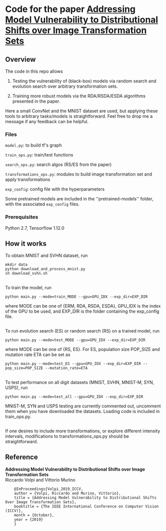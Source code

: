 # Code for the paper [Addressing Model Vulnerability to Distributional Shifts over Image Transformation Sets](http://openaccess.thecvf.com/content_ICCV_2019/html/Volpi_Addressing_Model_Vulnerability_to_Distributional_Shifts_Over_Image_Transformation_Sets_ICCV_2019_paper.html)

## Overview

The code in this repo allows 

1. Testing the vulnerability of (black-box) models via random search and evolution search over arbitrary transformation sets. 

2. Training more robust models via the RDA/RSDA/ESDA algorithms presented in the paper. 

Here a small ConvNet and the MNIST dataset are used, but applying these tools to arbitrary tasks/models is straightforward. Feel free to drop me a message if any feedback can be helpful.

### Files

``model.py``: to build tf's graph

``train_ops.py``: train/test functions

``search_ops.py``: search algos (RS/ES from the paper)

``transformations_ops.py``: modules to build image transformation set and apply transformations

``exp_config``: config file with the hyperparameters

Some pretrained models are included in the ''pretrained-models'' folder, with the associated ``exp_config`` files.

### Prerequisites

Python 2.7, Tensorflow 1.12.0

## How it works

To obtain MNIST and SVHN dataset, run

```
mkdir data
python download_and_process_mnist.py
sh download_svhn.sh
```
##
To train the model, run

```
python main.py --mode=train_MODE --gpu=GPU_IDX --exp_dir=EXP_DIR
```
where MODE can be one of {ERM, RDA, RSDA, ESDA}, GPU_IDX is the index of the GPU to be used, and EXP_DIR is the folder containing the exp_config file.

##
To run evolution search (ES) or random search (RS) on a trained model, run

```
python main.py --mode=test_MODE --gpu=GPU_IDX --exp_dir=EXP_DIR
```
where MODE can be one of {RS, ES}. For ES, population size POP_SIZE and mutation rate ETA can be set as
 
```
python main.py --mode=test_ES --gpu=GPU_IDX --exp_dir=EXP_DIR --pop_size=POP_SIZE --mutation_rate=ETA
```

##
To test performance on all digit datasets (MNIST, SVHN, MNIST-M, SYN, USPS), run

```
python main.py --mode=test_all --gpu=GPU_IDX --exp_dir=EXP_DIR
```
MNIST-M, SYN and USPS testing are currently commented out, uncomment them when you have downloaded the datasets. Loading code is included in train_ops.py.

##

If one desires to include more transformations, or explore different intensity intervals, modifications to transformations_ops.py should be straightforward. 

## Reference

**Addressing Model Vulnerability to Distributional Shifts over Image Transformation Sets**  
Riccardo Volpi and Vittorio Murino
```
    @InProceedings{Volpi_2019_ICCV,
    author = {Volpi, Riccardo and Murino, Vittorio},
    title = {Addressing Model Vulnerability to Distributional Shifts Over Image Transformation Sets},
    booktitle = {The IEEE International Conference on Computer Vision (ICCV)},
    month = {October},
    year = {2019}
    }
```


 
